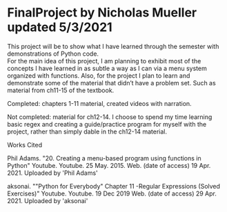 # FinalProject by Nicholas Mueller updated 5/3/2021
This project will be to show what I have learned through the semester with demonstrations of Python code.  
For the main idea of this project, I am planning to exhibit most of the concepts I have learned in as subtle a way as I can via a menu system organized with functions.
Also, for the project I plan to learn and demonstrate some of the material that didn’t have a problem set. Such as material from ch11-15 of the textbook.

Completed: chapters 1-11 material, created videos with narration.   

Not completed: material for ch12-14. I choose to spend my time learning basic regex and creating a guide/practice program for myself with the project, rather than simply dable in the ch12-14 material. 

Works Cited

Phil Adams. "20. Creating a menu-based program using functions in Python" Youtube. Youtube. 25 May. 2015. Web.
(date of access) 19 Apr. 2021. Uploaded by 'Phil Adams'

aksonai. ""Python for Everybody" Chapter 11 -Regular Expressions (Solved Exercises)" Youtube. Youtube. 19 Dec 2019 Web.
(date of access) 29 Apr. 2021. Uploaded by 'aksonai'   
